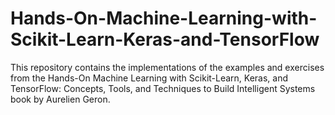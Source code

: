 # Hands-On-Machine-Learning-with-Scikit-Learn-Keras-and-TensorFlow
This repository contains the implementations of the examples and exercises from the Hands-On Machine Learning with Scikit-Learn, Keras, and TensorFlow: Concepts, Tools, and Techniques to Build Intelligent Systems book by Aurelien Geron.
